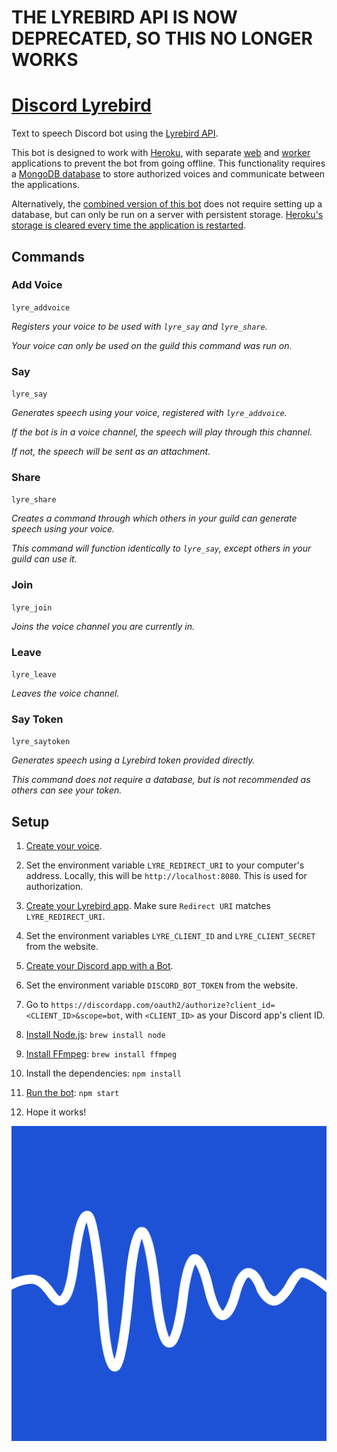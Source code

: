 # THE LYREBIRD API IS NOW DEPRECATED, SO THIS NO LONGER WORKS

# [Discord Lyrebird](https://discordapp.com/oauth2/authorize?client_id=586507491156951050&scope=bot)
Text to speech Discord bot using the [Lyrebird API](https://docs.lyrebird.ai).

This bot is designed to work with [Heroku](https://www.heroku.com), with separate [web](https://github.com/MysteryPancake/Discord-Lyrebird/tree/master/web) and [worker](https://github.com/MysteryPancake/Discord-Lyrebird/tree/master/worker) applications to prevent the bot from going offline. This functionality requires a [MongoDB database](https://www.mongodb.com) to store authorized voices and communicate between the applications.

Alternatively, the [combined version of this bot](https://github.com/MysteryPancake/Discord-Lyrebird/tree/master/combined) does not require setting up a database, but can only be run on a server with persistent storage. [Heroku's storage is cleared every time the application is restarted](https://devcenter.heroku.com/articles/active-storage-on-heroku).

## Commands
### Add Voice
`lyre_addvoice`

*Registers your voice to be used with `lyre_say` and `lyre_share`.*

*Your voice can only be used on the guild this command was run on.*

### Say
`lyre_say`

*Generates speech using your voice, registered with `lyre_addvoice`.*

*If the bot is in a voice channel, the speech will play through this channel.*

*If not, the speech will be sent as an attachment.*

### Share
`lyre_share`

*Creates a command through which others in your guild can generate speech using your voice.*

*This command will function identically to `lyre_say`, except others in your guild can use it.*

### Join
`lyre_join`

*Joins the voice channel you are currently in.*

### Leave
`lyre_leave`

*Leaves the voice channel.*

### Say Token
`lyre_saytoken`

*Generates speech using a Lyrebird token provided directly.*

*This command does not require a database, but is not recommended as others can see your token.*

## Setup
1. [Create your voice](https://myvoice.lyrebird.ai).

2. Set the environment variable `LYRE_REDIRECT_URI` to your computer's address. Locally, this will be `http://localhost:8080`. This is used for authorization.

3. [Create your Lyrebird app](https://myvoice.lyrebird.ai/application/new). Make sure `Redirect URI` matches `LYRE_REDIRECT_URI`.

4. Set the environment variables `LYRE_CLIENT_ID` and `LYRE_CLIENT_SECRET` from the website.

5. [Create your Discord app with a Bot](https://discordapp.com/developers/applications/me).

6. Set the environment variable `DISCORD_BOT_TOKEN` from the website.

7. Go to `https://discordapp.com/oauth2/authorize?client_id=<CLIENT_ID>&scope=bot`, with `<CLIENT_ID>` as your Discord app's client ID.

8. [Install Node.js](https://nodejs.org/en/download): `brew install node`

9. [Install FFmpeg](https://www.ffmpeg.org/download.html): `brew install ffmpeg`

10. Install the dependencies: `npm install`

11. [Run the bot](https://github.com/MysteryPancake/Discord-Lyrebird/blob/master/combined/lyrebird.js): `npm start`

12. Hope it works!

![Icon](lyrebird.png?raw=true)
